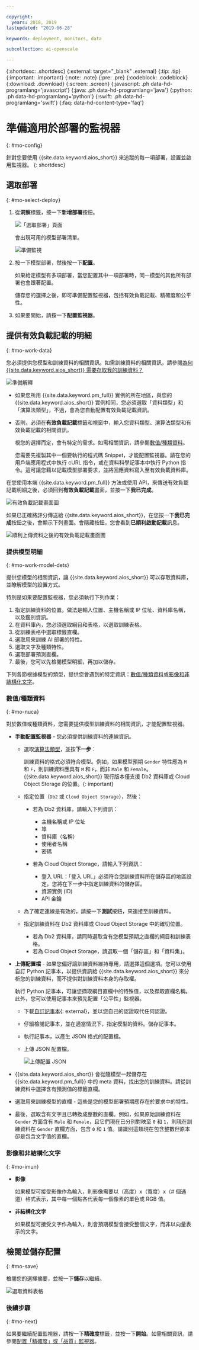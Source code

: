 ```yaml
---

copyright:
  years: 2018, 2019
lastupdated: "2019-06-28"

keywords: deployment, monitors, data

subcollection: ai-openscale

---
```


{:shortdesc: .shortdesc}
{:external: target="_blank" .external}
{:tip: .tip}
{:important: .important}
{:note: .note}
{:pre: .pre}
{:codeblock: .codeblock}
{:download: .download}
{:screen: .screen}
{:javascript: .ph data-hd-programlang='javascript'}
{:java: .ph data-hd-programlang='java'}
{:python: .ph data-hd-programlang='python'}
{:swift: .ph data-hd-programlang='swift'}
{:faq: data-hd-content-type='faq'}

# 準備適用於部署的監視器
{: #mo-config}

針對您要使用 {{site.data.keyword.aios_short}} 來追蹤的每一項部署，設置並啟用監視器。
{: shortdesc}

## 選取部署
{: #mo-select-deploy}

1. 從**洞察**標籤，按一下**新增部署**按鈕。 

   ![「選取部署」頁面](images/config-select-deploy.png)

   會出現可用的模型部署清單。

   ![準備監視](images/wos-select-model-deployment.png)

2. 按一下模型部署，然後按一下**配置**。

   如果給定模型有多項部署，當您配置其中一項部署時，同一模型的其他所有部署也會跟著配置。

   儲存您的選擇之後，即可準備配置監視器，包括有效負載記載、精確度和公平性。 

2. 如果要開始，請按一下**配置監視器**。

## 提供有效負載記載的明細
{: #mo-work-data}

您必須提供您模型和訓練資料的相關資訊。如需訓練資料的相關資訊，請參閱[為何 {{site.data.keyword.aios_short}} 需要存取我的訓練資料？](/docs/services/ai-openscale?topic=ai-openscale-trainingdata#trainingdata)

![準備解釋](images/config-what-monitor.png)

- 如果您所用 {{site.data.keyword.pm_full}} 實例的所在地區，與您的 {{site.data.keyword.aios_short}} 實例相同，您必須選取「資料類型」和「演算法類型」，不過，會為您自動配置有效負載記載資訊。
- 否則，必須在**有效負載記載**標籤和視窗中，輸入您資料類型、演算法類型和有效負載記載的相關資訊。 

   視您的選擇而定，會有特定的需求。如需相關資訊，請參閱[數值/種類資料](https://test.cloud.ibm.com/docs/services/ai-openscale-icp?topic=ai-openscale-icp-mo-config#mo-datan)。

   您需要先複製其中一個要執行的程式碼 Snippet，才能配置監視器。請在您的用戶端應用程式中執行 cURL 指令，或在資料科學記事本中執行 Python 指令。這可讓您藉以記載模型部署要求，並將回應資料寫入至有效負載資料庫。
   
在您使用本端 {{site.data.keyword.pm_full}} 方法或使用 API，來傳送有效負載記載明細之後，必須回到**有效負載記載**畫面，並按一下**我已完成**。

![有效負載記載畫面圖](images/payload-logging-gosales001.png)

如果已正確將評分傳送給 {{site.data.keyword.aios_short}}，在您按一下**我已完成**按鈕之後，會顯示下列畫面。會隱藏按鈕，您會看到**已順利啟動記載**訊息。

![順利上傳資料之後的有效負載記載畫面圖](images/payload-logging-gosales002.png)


### 提供模型明細
{: #mo-work-model-dets}

提供您模型的相關資訊，讓 {{site.data.keyword.aios_short}} 可以存取資料庫，並瞭解模型的設置方式。

特別是如果要配置監視器，您必須執行下列作業：

1. 指定訓練資料的位置。做法是輸入位置、主機名稱或 IP 位址、資料庫名稱，以及鑑別資訊。
2. 在資料庫內，您必須選取綱目和表格，以選取訓練表格。
3. 從訓練表格中選取標籤直欄。
4. 選取用來訓練 AI 部署的特性。
5. 選取文字及種類特性。
6. 選取部署預測直欄。
7. 最後，您可以先檢閱模型明細，再加以儲存。

下列各節根據模型的類型，提供您會遇到的特定資訊：[數值/種類資料](/docs/services/ai-openscale-icp?topic=ai-openscale-icp-mo-config#mo-datan)或[影像和非結構化文字](/docs/services/ai-openscale-icp?topic=ai-openscale-icp-mo-config#mo-datai)。


### 數值/種類資料
{: #mo-nuca}

對於數值或種類資料，您需要提供模型訓練資料的相關資訊，才能配置監視器。

- **手動配置監視器** - 您必須提供訓練資料的連線資訊。

    - 選取[演算法類型](/docs/services/ai-openscale?topic=ai-openscale-acc-monitor#acc-understand)，並按**下一步**：

      訓練資料的格式必須符合模型。例如，如果模型預期 `Gender` 特性應為 `M` 和 `F`，則訓練資料應具有 `M` 和 `F`，而非 `Male` 和 `Female`。{{site.data.keyword.aios_short}} 現行版本僅支援 Db2 資料庫或 Cloud Object Storage 的位置。{: important}

    - 指定位置（`Db2` 或 `Cloud Object Storage`），然後：

        - 若為 Db2 資料庫，請輸入下列資訊：

            - 主機名稱或 IP 位址
            - 埠
            - 資料庫（名稱）
            - 使用者名稱
            - 密碼

        - 若為 Cloud Object Storage，請輸入下列資訊：

            - 登入 URL：「登入 URL」必須符合您訓練資料所在儲存區的地區設定。您將在下一步中指定訓練資料的儲存區。
            - 資源實例 (ID)
            - API 金鑰

    - 為了確定連線是有效的，請按一下**測試**按鈕，來連接至訓練資料。
    - 指定訓練資料在 Db2 資料庫或 Cloud Object Storage 中的確切位置。

        - 若為 Db2 資料庫，請同時選取含有您模型預期之直欄的綱目和訓練表格。
        - 若為 Cloud Object Storage，請選取一個「儲存區」和「資料集」。

- **上傳配置檔** - 如果您偏好讓訓練資料維持專用，請選擇這個選項。您可以使用自訂 Python 記事本，以提供資訊給 {{site.data.keyword.aios_short}} 來分析您的訓練資料，而不提供對訓練資料本身的存取權。

  執行 Python 記事本，可讓您擷取綱目直欄中的特殊值，以及擷取直欄名稱。此外，您可以使用記事本來預先配置「公平性」監視器。

   - 下載[自訂記事本](https://github.com/IBM-Watson/aios-data-distribution/blob/master/training_statistics_notebook.ipynb){: external}，並以您自己的認證取代任何認證。
   - 仔細檢閱記事本，並在適當情況下，指定模型的資料。儲存記事本。
   - 執行記事本，以產生 JSON 格式的配置檔。
   - 上傳 JSON 配置檔。

     ![上傳配置 JSON](images/config-json-monitor.png)

- {{site.data.keyword.aios_short}} 會從隨模型一起儲存在 {{site.data.keyword.pm_full}} 中的 meta 資料，找出您的訓練資料。請從訓練資料中選擇含有預測值的標籤直欄。
- 選取用來訓練模型的直欄 - 這些是您的模型部署預期應存在於要求中的特性。
- 最後，選取含有文字且已轉換成整數的直欄。例如，如果原始訓練資料在 `Gender` 方面含有 `Male` 和 `Female`，且它們現在已分別對映至 `0` 和 `1`，則現在訓練資料在 `Gender` 直欄方面，包含 `0` 和 `1` 值。請識別這類現在包含整數但原本卻是包含文字值的直欄。

### 影像和非結構化文字
{: #mo-imun}

- **影像**

  如果模型可接受影像作為輸入，則影像需要以（高度）x（寬度）x（# 個通道）格式表示，其中每一個點各代表每一個像素的單色或 RGB 值。

- **非結構化文字**

   如果模型可接受文字作為輸入，則會預期模型會接受整個文字，而非以向量表示的文字。

## 檢閱並儲存配置
{: #mo-save}

檢閱您的選擇摘要，並按一下**儲存**以繼續。

  ![選取資料表格](images/config-summary-monitor.png)

### 後續步驟
{: #mo-next}

如果要繼續配置監視器，請按一下**精確度**標籤，並按一下**開始**。如需相關資訊，請參閱[配置「精確度」或「品質」監視器](/docs/services/ai-openscale?topic=ai-openscale-acc-monitor)。
